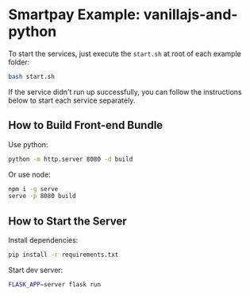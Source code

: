 # Smartpay Example: vanillajs-and-python

To start the services, just execute the `start.sh` at root of each example folder:

```bash
bash start.sh
```

If the service didn't run up successfully, you can follow the instructions below to start each service separately.

## How to Build Front-end Bundle

Use python:

```bash
python -m http.server 8080 -d build
```

Or use node:

```bash
npm i -g serve
serve -p 8080 build
```

## How to Start the Server

Install dependencies:

```bash
pip install -r requirements.txt
```

Start dev server:

```bash
FLASK_APP=server flask run
```
